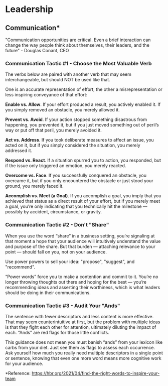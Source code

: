# Leadership

## Communication*

"Communication opportunities are critical. Even a brief interaction can change the way people think about themselves, their leaders, and the future" - Douglas Conant, CEO

### Communication Tactic #1 - Choose the Most Valuable Verb

The verbs below are paired with another verb that may seem interchangeable, but should NOT be used like that.

One is an accurate representation of effort, the other a misrepresentation or less inspiring conveyance of that effort:

**Enable vs. Allow**. If your effort produced a result, you actively enabled it. If you simply removed an obstacle, you merely allowed it.

**Prevent vs. Avoid**. If your action stopped something disastrous from happening, you prevented it, but if you just moved something out of peril’s way or put off that peril, you merely avoided it.

**Act vs. Address**. If you took deliberate measures to affect an issue, you acted on it, but if you simply considered the situation, you merely addressed it.

**Respond vs. React**. If a situation spurred you to action, you responded, but if the issue only triggered an emotion, you merely reacted.

**Overcome vs. Face**. If you successfully conquered an obstacle, you overcame it, but if you only encountered the obstacle or just stood your ground, you merely faced it.

**Accomplish vs. Meet (a Goal)**. If you accomplish a goal, you imply that you achieved that status as a direct result of your effort, but if you merely meet a goal, you’re only indicating that you technically hit the milestone — possibly by accident, circumstance, or gravity.

### Communication Tactic #2 - Don't "Share"

When you use the word “share” in a business setting, you’re signaling at that moment a hope that your audience will intuitively understand the value and purpose of the share. But that burden — attaching relevance to your point — should fall on you, not on your audience.

Use power powers to sell your idea: "propose", "suggest", and "recommend".

“Power words” force you to make a contention and commit to it. You’re no longer throwing thoughts out there and hoping for the best — you’re recommending ideas and asserting their worthiness, which is what leaders should be doing in their communications.

### Communication Tactic #3 - Audit Your "Ands"

The sentence with fewer descriptors and less content is more effective. That may seem counterintuitive at first, but the problem with multiple ideas is that they fight each other for attention, ultimately diluting the impact of each. “Ands” are red flags for those little conflicts.

This guidance does not mean you must banish “ands” from your lexicon like carbs from your diet. Just see them as flags to assess each occurrence. Ask yourself how much you really need multiple descriptors in a single point or sentence, knowing that even one more word means more cognitive work for your audience.

*Reference: https://hbr.org/2021/04/find-the-right-words-to-inspire-your-team